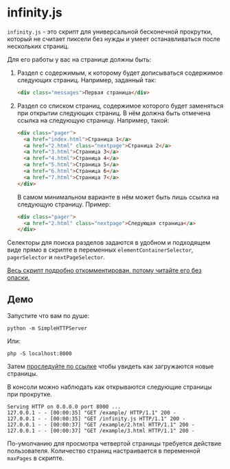 # infinity.js

`infinity.js` - это скрипт для универсальной бесконечной прокрутки, который не считает пиксели без нужды и умеет останавливаться после нескольких страниц.

Для его работы у вас на странице должны быть:

1. Раздел с содержимым, к которому будет дописываться содержимое следующих страниц. Например, заданный так:

    ```html
    <div class="messages">Первая страница</div>
    ```

2. Раздел со списком страниц, содержимое которого будет заменяться при открытии следующих страниц. В нём должна быть отмечена ссылка на следующую страницу. Например, такой:

    ```html
    <div class="pager">
      <a href="index.html">Страница 1</a>
      <a href="2.html" class="nextpage">Страница 2</a>
      <a href="3.html">Страница 3</a>
      <a href="4.html">Страница 4</a>
      <a href="5.html">Страница 5</a>
      <a href="6.html">Страница 6</a>
      <a href="7.html">Страница 7</a>
    </div>
    ```
    В самом минимальном варианте в нём может быть лишь ссылка на следующую страницу. Пример:

    ```html
    <div class="pager">
      <a href="2.html" class="nextpage">Следующая страница</a>
    </div>
    ```

Селекторы для поиска разделов задаются в удобном и подходящем виде прямо в скрипте в переменных `elementContainerSelector`,  `pagerSelector` и `nextPageSelector`.

[Весь скрипт подробно откомментирован, потому читайте его без опаски.](https://github.com/sanmai/infinity.js/blob/master/infinity.js)

## Демо

Запустите что вам по душе:

    python -m SimpleHTTPServer

Или:

    php -S localhost:8000

Затем [проследуйте по ссылке](http://localhost:8000/example/) чтобы увидеть как загружаются новые страницы.

В консоли можно наблюдать как открываются следующие страницы при прокрутке.

    Serving HTTP on 0.0.0.0 port 8000 ...
    127.0.0.1 - - [00:00:35] "GET /example/ HTTP/1.1" 200 -
    127.0.0.1 - - [00:00:35] "GET /infinity.js HTTP/1.1" 200 -
    127.0.0.1 - - [00:00:37] "GET /example/2.html HTTP/1.1" 200 -
    127.0.0.1 - - [00:00:37] "GET /example/3.html HTTP/1.1" 200 -

По-умолчанию для просмотра четвертой страницы требуется действие пользователя. Количество страниц настраивается в переменной `maxPages` в скрипте.
